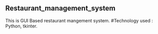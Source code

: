 ## Restaurant_management_system
This is GUI Based restaurant mangement system.
#Technology used : Python, tkinter.

